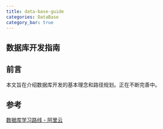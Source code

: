 ```yaml
---
title: data-base-guide
categories: DataBase
category_bar: true
---
```


## 数据库开发指南

## 前言

本文旨在介绍数据库开发的基本理念和路径规划。正在不断完善中。

## 参考

[数据库学习路线 - 阿里云](https://developer.aliyun.com/learning/roadmap/database)
